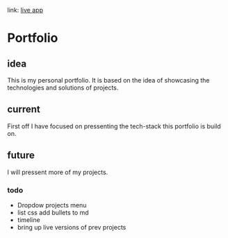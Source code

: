 link: [live app](https://johan-st.herokuapp.com/)

# Portfolio

## idea
This is my personal portfolio. It is based on the idea of showcasing the technologies and solutions of projects.

## current
First off I have focused on pressenting the tech-stack this portfolio is build on. 

## future
I will pressent more of my projects.

### todo
- Dropdow projects menu
- list css add bullets to md
- timeline
- bring up live versions of prev projects
